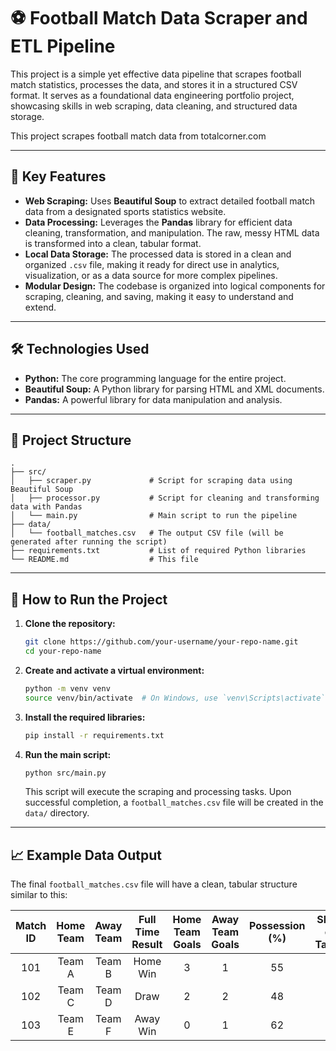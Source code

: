 # ⚽ Football Match Data Scraper and ETL Pipeline

This project is a simple yet effective data pipeline that scrapes football match statistics, processes the data, and stores it in a structured CSV format. It serves as a foundational data engineering portfolio project, showcasing skills in web scraping, data cleaning, and structured data storage.

This project scrapes football match data from totalcorner.com

-----

## 🚀 Key Features

  * **Web Scraping:** Uses **Beautiful Soup** to extract detailed football match data from a designated sports statistics website.
  * **Data Processing:** Leverages the **Pandas** library for efficient data cleaning, transformation, and manipulation. The raw, messy HTML data is transformed into a clean, tabular format.
  * **Local Data Storage:** The processed data is stored in a clean and organized `.csv` file, making it ready for direct use in analytics, visualization, or as a data source for more complex pipelines.
  * **Modular Design:** The codebase is organized into logical components for scraping, cleaning, and saving, making it easy to understand and extend.

-----

## 🛠️ Technologies Used

  * **Python:** The core programming language for the entire project.
  * **Beautiful Soup:** A Python library for parsing HTML and XML documents.
  * **Pandas:** A powerful library for data manipulation and analysis.

-----

## 📂 Project Structure

```
.
├── src/
│   ├── scraper.py             # Script for scraping data using Beautiful Soup
│   ├── processor.py           # Script for cleaning and transforming data with Pandas
│   └── main.py                # Main script to run the pipeline
├── data/
│   └── football_matches.csv   # The output CSV file (will be generated after running the script)
├── requirements.txt           # List of required Python libraries
└── README.md                  # This file
```

-----

## 📝 How to Run the Project

1.  **Clone the repository:**
    ```bash
    git clone https://github.com/your-username/your-repo-name.git
    cd your-repo-name
    ```
2.  **Create and activate a virtual environment:**
    ```bash
    python -m venv venv
    source venv/bin/activate  # On Windows, use `venv\Scripts\activate`
    ```
3.  **Install the required libraries:**
    ```bash
    pip install -r requirements.txt
    ```
4.  **Run the main script:**
    ```bash
    python src/main.py
    ```
    This script will execute the scraping and processing tasks. Upon successful completion, a `football_matches.csv` file will be created in the `data/` directory.

-----

## 📈 Example Data Output

The final `football_matches.csv` file will have a clean, tabular structure similar to this:

| Match ID | Home Team | Away Team | Full Time Result | Home Team Goals | Away Team Goals | Possession (%) | Shots on Target |
| :---: | :---: | :---: | :---: | :---: | :---: | :---: | :---: |
| 101 | Team A | Team B | Home Win | 3 | 1 | 55 | 6 |
| 102 | Team C | Team D | Draw | 2 | 2 | 48 | 4 |
| 103 | Team E | Team F | Away Win | 0 | 1 | 62 | 3 |
